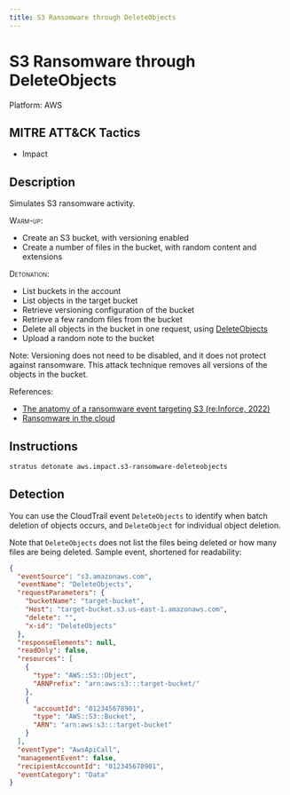 ```yaml
---
title: S3 Ransomware through DeleteObjects
---
```


# S3 Ransomware through DeleteObjects




Platform: AWS

## MITRE ATT&CK Tactics


- Impact

## Description


Simulates S3 ransomware activity.

<span style="font-variant: small-caps;">Warm-up</span>: 

- Create an S3 bucket, with versioning enabled
- Create a number of files in the bucket, with random content and extensions

<span style="font-variant: small-caps;">Detonation</span>: 

- List buckets in the account
- List objects in the target bucket
- Retrieve versioning configuration of the bucket
- Retrieve a few random files from the bucket
- Delete all objects in the bucket in one request, using [DeleteObjects](https://docs.aws.amazon.com/AmazonS3/latest/API/API_DeleteObjects.html)
- Upload a random note to the bucket

Note: Versioning does not need to be disabled, and it does not protect against ransomware. This attack technique removes all versions of the objects in the bucket.

References:

- [The anatomy of a ransomware event targeting S3 (re:Inforce, 2022)](https://d1.awsstatic.com/events/aws-reinforce-2022/TDR431_The-anatomy-of-a-ransomware-event-targeting-data-residing-in-Amazon-S3.pdf)
- [Ransomware in the cloud](https://invictus-ir.medium.com/ransomware-in-the-cloud-7f14805bbe82)


## Instructions

```bash title="Detonate with Stratus Red Team"
stratus detonate aws.impact.s3-ransomware-deleteobjects
```
## Detection


You can use the CloudTrail event <code>DeleteObjects</code> to identify when batch deletion of objects occurs, and <code>DeleteObject</code> for individual object deletion.

Note that <code>DeleteObjects</code> does not list the files being deleted or how many files are being deleted. Sample event, shortened for readability:

```json hl_lines="3 5"
{
  "eventSource": "s3.amazonaws.com",
  "eventName": "DeleteObjects",
  "requestParameters": {
    "bucketName": "target-bucket",
    "Host": "target-bucket.s3.us-east-1.amazonaws.com",
    "delete": "",
    "x-id": "DeleteObjects"
  },
  "responseElements": null,
  "readOnly": false,
  "resources": [
    {
      "type": "AWS::S3::Object",
      "ARNPrefix": "arn:aws:s3:::target-bucket/"
    },
    {
      "accountId": "012345678901",
      "type": "AWS::S3::Bucket",
      "ARN": "arn:aws:s3:::target-bucket"
    }
  ],
  "eventType": "AwsApiCall",
  "managementEvent": false,
  "recipientAccountId": "012345678901",
  "eventCategory": "Data"
}
```


